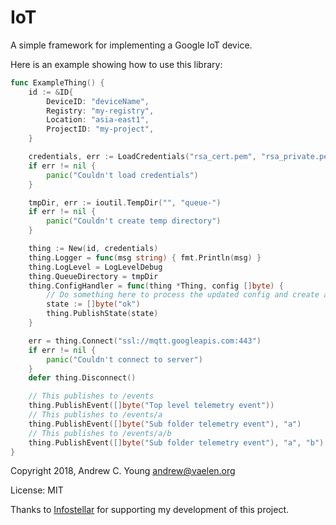 IoT
===

A simple framework for implementing a Google IoT device.

Here is an example showing how to use this library:
```go
func ExampleThing() {
	id := &ID{
		DeviceID: "deviceName",
		Registry: "my-registry",
		Location: "asia-east1",
		ProjectID: "my-project",
	}

	credentials, err := LoadCredentials("rsa_cert.pem", "rsa_private.pem")
	if err != nil {
		panic("Couldn't load credentials")
	}

	tmpDir, err := ioutil.TempDir("", "queue-")
	if err != nil {
		panic("Couldn't create temp directory")
	}

	thing := New(id, credentials)
	thing.Logger = func(msg string) { fmt.Println(msg) }
	thing.LogLevel = LogLevelDebug
	thing.QueueDirectory = tmpDir
	thing.ConfigHandler = func(thing *Thing, config []byte) {
		// Do something here to process the updated config and create an updated state string
		state := []byte("ok")
		thing.PublishState(state)
	}

	err = thing.Connect("ssl://mqtt.googleapis.com:443")
	if err != nil {
		panic("Couldn't connect to server")
	}
	defer thing.Disconnect()

	// This publishes to /events
	thing.PublishEvent([]byte("Top level telemetry event"))
	// This publishes to /events/a
	thing.PublishEvent([]byte("Sub folder telemetry event"), "a")
	// This publishes to /events/a/b
	thing.PublishEvent([]byte("Sub folder telemetry event"), "a", "b")
}
```

Copyright 2018, Andrew C. Young <andrew@vaelen.org>

License: MIT

Thanks to [Infostellar](http://infostellar.net) for supporting my development of this project.
